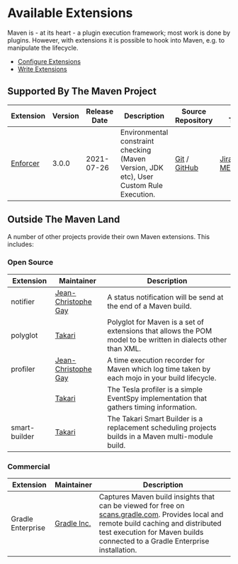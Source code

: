 # Available Extensions

<!--
Licensed to the Apache Software Foundation (ASF) under one
or more contributor license agreements.  See the NOTICE file
distributed with this work for additional information
regarding copyright ownership.  The ASF licenses this file
to you under the Apache License, Version 2.0 (the
"License"); you may not use this file except in compliance
with the License.  You may obtain a copy of the License at

    http://www.apache.org/licenses/LICENSE-2.0

Unless required by applicable law or agreed to in writing,
software distributed under the License is distributed on an
"AS IS" BASIS, WITHOUT WARRANTIES OR CONDITIONS OF ANY
KIND, either express or implied.  See the License for the
specific language governing permissions and limitations
under the License.
-->

  Maven is - at its heart - a plugin execution framework; most work is done by plugins. However, with extensions
  it is possible to hook into Maven, e.g. to manipulate the lifecycle.
  
  * [Configure Extensions](/guides/mini/guide-using-extensions.html)
  * [Write Extensions](/examples/maven-3-lifecycle-extensions.html)
  

## Supported By The Maven Project
  
| Extension                                      | Version | Release Date | Description                                                                             | Source Repository                                                                                                   | Issue Tracker
|------------------------------------------------|---------|--------------|-----------------------------------------------------------------------------------------|---------------------------------------------------------------------------------------------------------------------|-----------------|
|[Enforcer](/enforcer/maven-enforcer-extension/) | 3.0.0   | 2021-07-26   | Environmental constraint checking (Maven Version, JDK etc), User Custom Rule Execution. | [Git](https://gitbox.apache.org/repos/asf/maven-enforcer.git) / [GitHub](https://github.com/apache/maven-enforcer/) | [Jira MENFORCER](https://issues.apache.org/jira/browse/MENFORCER)

## Outside The Maven Land

A number of other projects provide their own Maven extensions. This includes:

### Open Source

| Extension      | Maintainer                                                     | Description 
|----------------|----------------------------------------------------------------|-----------
| notifier       | [Jean-Christophe Gay](https://github.com/jcgay/maven-notifier) | A status notification will be send at the end of a Maven build.
| polyglot       | [Takari](https://github.com/takari/polyglot-maven)             | Polyglot for Maven is a set of extensions that allows the POM model to be written in dialects other than XML. 
| profiler       | [Jean-Christophe Gay](https://github.com/jcgay/maven-profiler) | A time execution recorder for Maven which log time taken by each mojo in your build lifecycle.
|                | [Takari](https://github.com/takari/maven-profiler)             | The Tesla profiler is a simple EventSpy implementation that gathers timing information.
| smart-builder  | [Takari](https://github.com/takari/takari-smart-builder)       | The Takari Smart Builder is a replacement scheduling projects builds in a Maven multi-module build.

### Commercial

| Extension         | Maintainer                                                         | Description
|-------------------|--------------------------------------------------------------------|-----------
| Gradle Enterprise | [Gradle Inc.](https://docs.gradle.com/enterprise/maven-extension/) | Captures Maven build insights that can be viewed for free on [scans.gradle.com](https://scans.gradle.com/). Provides local and remote build caching and distributed test execution for Maven builds connected to a Gradle Enterprise installation.
